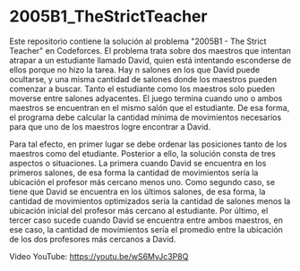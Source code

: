 # 2005B1_TheStrictTeacher
Este repositorio contiene la solución al problema "2005B1 - The Strict Teacher" en Codeforces. El problema trata sobre dos maestros que intentan atrapar a un estudiante llamado David, quien está intentando esconderse de ellos porque no hizo la tarea. Hay n salones en los que David puede ocultarse, y una misma cantidad de salones donde los maestros pueden comenzar a buscar. Tanto el estudiante como los maestros solo pueden moverse entre salones adyacentes. El juego termina cuando uno o ambos maestros se encuentran en el mismo salón que el estudiante. De esa forma, el programa debe calcular la cantidad mínima de movimientos necesarios para que uno de los maestros logre encontrar a David.

Para tal efecto, en primer lugar se debe ordenar las posiciones tanto de los maestros como del etudiante. Posterior a ello, la solución consta de tres aspectos o situaciones. La primera cuando David se encuentra en los primeros salones, de esa forma la cantidad de movimientos sería la ubicación el profesor más cercano menos uno. Como segundo caso, se tiene que David se encuentra en los últimos salones, de esa forma, la cantidad de movimientos optimizados sería la cantidad de salones menos la ubicación inicial del profesor más cercano al estudiante. Por último, el tercer caso sucede cuando David se encuentra entre ambos maestros, en ese caso, la cantidad de movimientos sería el promedio entre la ubicación de los dos profesores más cercanos a David.

Video YouTube: https://youtu.be/wS6MyJc3P8Q
